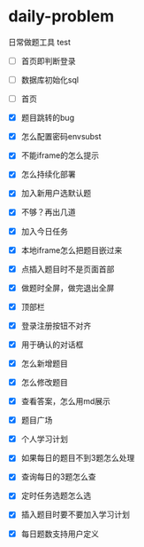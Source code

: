 # daily-problem
日常做题工具
test

- [ ] 首页即判断登录

- [ ] 数据库初始化sql

- [ ] 首页
  
- [x] 题目跳转的bug

- [x] 怎么配置密码envsubst

- [x] 不能iframe的怎么提示
 
- [x] 怎么持续化部署

- [x] 加入新用户选默认题
 
- [x] 不够？再出几道

- [x] 加入今日任务

- [x] 本地iframe怎么把题目嵌过来

- [x] 点插入题目时不是页面首部

- [x] 做题时全屏，做完退出全屏

- [x] 顶部栏

- [x] 登录注册按钮不对齐

- [x] 用于确认的对话框

- [x] 怎么新增题目

- [x] 怎么修改题目

- [x] 查看答案，怎么用md展示

- [x] 题目广场

- [x] 个人学习计划

- [x] 如果每日的题目不到3题怎么处理

- [x] 查询每日的3题怎么查

- [x] 定时任务选题怎么选

- [x] 插入题目时要不要加入学习计划

- [x] 每日题数支持用户定义 

